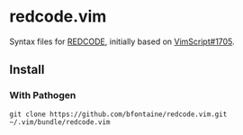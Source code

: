 # redcode.vim

Syntax files for [REDCODE][], initially based on [VimScript#1705][1705].

[REDCODE]: http://www.koth.org/info/pmars-redcode-94.txt
[1705]: http://www.vim.org/scripts/script.php?script_id=1705

## Install

### With Pathogen

    git clone https://github.com/bfontaine/redcode.vim.git ~/.vim/bundle/redcode.vim
